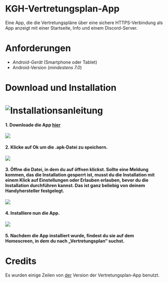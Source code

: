 # KGH-Vertretungsplan-App
Eine App, die die Vertretungspläne über eine sichere HTTPS-Verbindung als App anzeigt mit einer Startseite, Info und einem Discord-Server.

# Anforderungen
 - *Android-Gerät* (Smartphone oder Tablet)
 - Android-Version (*mindestens 7.0*)
# Download und Installation
# ![Installationsanleitung]()

#### 1. Downloade die App [hier](https://github.com/byZeroOfficial/KGH-Vertretungsplan-App/releases)

![](https://kghalle.tk/wp-content/uploads/2020/11/Screenshot_20201126-185203_Chrome.jpg)

#### 2. Klicke auf Ok um die .apk-Datei zu speichern.

![](https://kghalle.tk/wp-content/uploads/2020/11/Screenshot_20201126-185211_Chrome-485x1024.jpg)

#### 3. Öffne die Datei, in dem du auf öffnen klickst. Sollte eine Meldung kommen, das die Installation gesperrt ist, musst du die Installation mit einem Klick auf Einstellungen oder Erlauben erlauben, bevor du die Installation durchführen kannst. Das ist ganz beliebig von deinem Handyhersteller festgelegt.

![](https://kghalle.tk/wp-content/uploads/2020/11/Screenshot_20201126-185310_Package-installer.jpg)

#### 4. Installiere nun die App.

![](https://kghalle.tk/wp-content/uploads/2020/11/Screenshot_20201126-185333_Package-installer.jpg)

#### 5. Nachdem die App installiert wurde, findest du sie auf dem Homescreen, in dem du nach „Vertretungsplan“ suchst.
# Credits
Es wurden einige Zeilen von [der](https://github.com/joseywoermann/vertretungsplan-app) Version der Vertretungsplan-App benutzt.
